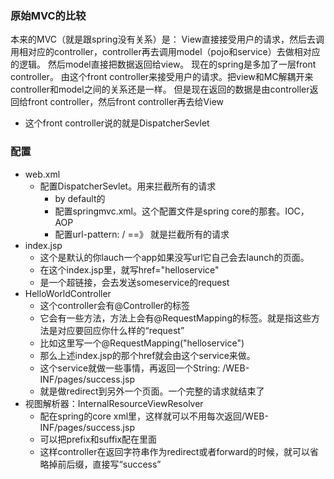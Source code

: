 ### 原始MVC的比较
本来的MVC（就是跟spring没有关系）是：
View直接接受用户的请求，然后去调用相对应的controller，controller再去调用model（pojo和service）去做相对应的逻辑。
然后model直接把数据返回给view。
现在的spring是多加了一层front controller。
由这个front controller来接受用户的请求。把view和MC解耦开来
controller和model之间的关系还是一样。
但是现在返回的数据是由controller返回给front controller，然后front controller再去给View
* 这个front controller说的就是DispatcherSevlet

### 配置
* web.xml
    * 配置DispatcherSevlet。用来拦截所有的请求
        * by default的
        * 配置springmvc.xml。这个配置文件是spring core的那套。IOC，AOP
        * 配置url-pattern: / ==》 就是拦截所有的请求
* index.jsp
    * 这个是默认的你lauch一个app如果没写url它自己会去launch的页面。
    * 在这个index.jsp里，就写href="helloservice"
    * 是一个超链接，会去发送someservice的request
* HelloWorldController
    * 这个controller会有@Controller的标签
    * 它会有一些方法，方法上会有@RequestMapping的标签。就是指这些方法是对应要回应你什么样的“request”
    * 比如这里写一个@RequestMapping("helloservice")
    * 那么上述index.jsp的那个href就会由这个service来做。
    * 这个service就做一些事情，再返回一个String: /WEB-INF/pages/success.jsp
    * 就是做redirect到另外一个页面。一个完整的请求就结束了
* 视图解析器：InternalResourceViewResolver
    * 配在spring的core xml里，这样就可以不用每次返回/WEB-INF/pages/success.jsp
    * 可以把prefix和suffix配在里面
    * 这样controller在返回字符串作为redirect或者forward的时候，就可以省略掉前后缀，直接写“success”
    
